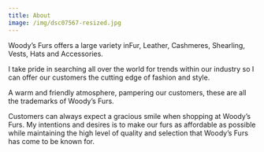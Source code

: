 ```yaml
---
title: About
image: /img/dsc07567-resized.jpg
---
```

Woody’s Furs offers a large variety inFur, Leather, Cashmeres, Shearling, Vests, Hats and Accessories. 

I  take pride in searching all over the world for trends within our industry so I can offer our customers the cutting edge of fashion and style. 

A warm and friendly atmosphere, pampering our customers, these are all the trademarks of Woody’s Furs. 

Customers can always expect a gracious smile when shopping at Woody’s Furs. My intentions and desires is to make our furs as affordable as possible while maintaining the high level of quality and selection that Woody’s Furs has come to be known for.
